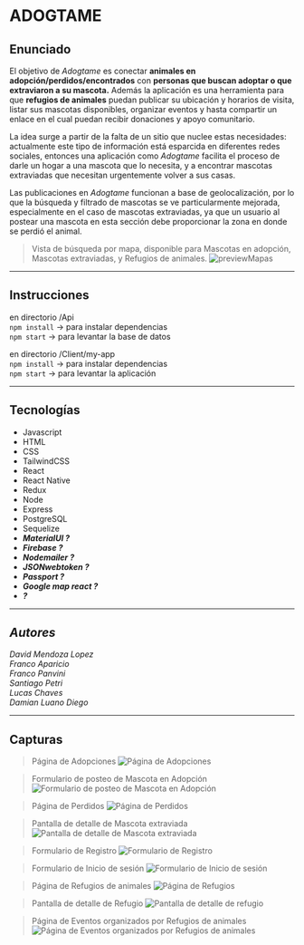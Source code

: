 # ADOGTAME

## Enunciado
El objetivo de *Adogtame* es conectar **animales en adopción/perdidos/encontrados** con **personas que buscan adoptar o que extraviaron a su mascota.** Además la aplicación es una herramienta para que **refugios de animales** puedan publicar su ubicación y horarios de visita, listar sus mascotas disponibles, organizar eventos y hasta compartir un enlace en el cual puedan recibir donaciones y apoyo comunitario.

La idea surge a partir de la falta de un sitio que nuclee estas necesidades: actualmente este tipo de información está esparcida en diferentes redes sociales, entonces una aplicación como *Adogtame* facilita el proceso de darle un hogar a una mascota que lo necesita, y a encontrar mascotas extraviadas que necesitan urgentemente volver a sus casas.

Las publicaciones en *Adogtame* funcionan a base de geolocalización, por lo que la búsqueda y filtrado de mascotas se ve particularmente mejorada, especialmente en el caso de mascotas extraviadas, ya que un usuario al postear una mascota en esta sección debe proporcionar la zona en donde se perdió el animal.

> Vista de búsqueda por mapa, disponible para Mascotas en adopción, Mascotas extraviadas, y Refugios de animales.
![previewMapas](./Client/my-app/src/images/PreviewMapas.jpg)

<hr />

## Instrucciones

en directorio /Api <br />
`npm install` → para instalar dependencias <br />
`npm start` → para levantar la base de datos <br />

en directorio /Client/my-app <br />
`npm install` → para instalar dependencias <br />
`npm start` → para levantar la aplicación <br />

<hr />

## Tecnologías
- Javascript
- HTML
- CSS
- TailwindCSS
- React
- React Native
- Redux
- Node
- Express
- PostgreSQL
- Sequelize
- ***MaterialUI ?***
- ***Firebase ?***
- ***Nodemailer ?***
- ***JSONwebtoken ?***
- ***Passport ?***
- ***Google map react ?***
- ***?***

<hr />

## *Autores*
*David Mendoza Lopez <br />
Franco Aparicio <br />
Franco Panvini <br />
Santiago Petri <br />
Lucas Chaves <br />
Damian Luano Diego* <br />

<hr />

## Capturas

> Página de Adopciones
![Página de Adopciones](./Client/my-app/src/images/PreviewAdopciones.jpg)

> Formulario de posteo de Mascota en Adopción
![Formulario de posteo de Mascota en Adopción](./Client/my-app/src/images/PreviewPosteoMascota.jpg)

> Página de Perdidos
![Página de Perdidos](./Client/my-app/src/images/PreviewPerdidos.jpg)

> Pantalla de detalle de Mascota extraviada
![Pantalla de detalle de Mascota extraviada](./Client/my-app/src/images/PreviewDetallePerdido.jpg)

> Formulario de Registro
![Formulario de Registro](./Client/my-app/src/images/PreviewRegistro.jpg)

> Formulario de Inicio de sesión
![Formulario de Inicio de sesión](./Client/my-app/src/images/PreviewLogin.jpg)

> Página de Refugios de animales
![Página de Refugios](./Client/my-app/src/images/PreviewRefugios.jpg)

> Pantalla de detalle de Refugio
![Pantalla de detalle de refugio](./Client/my-app/src/images/PreviewDetalleRefugio.jpg)

> Página de Eventos organizados por Refugios de animales
![Página de Eventos organizados por Refugios de animales](./Client/my-app/src/images/PreviewEventos.jpg)